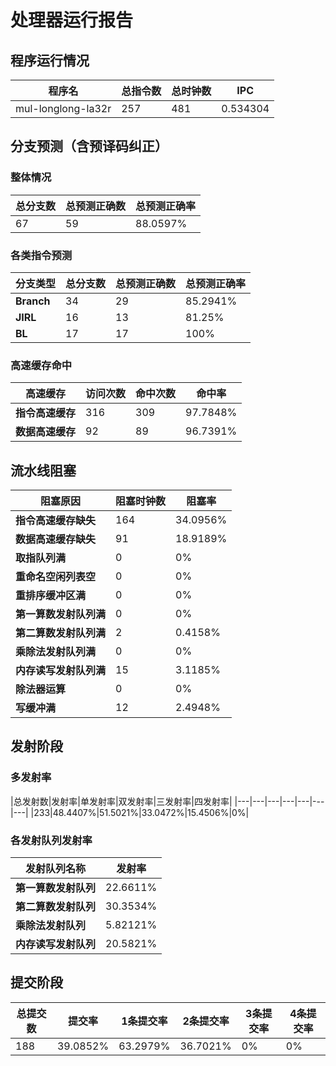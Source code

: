 # 处理器运行报告
## 程序运行情况
|程序名|总指令数|总时钟数|IPC|
|---|---|---|---|
|mul-longlong-la32r|257|481|0.534304|

## 分支预测（含预译码纠正）
### 整体情况
|总分支数|总预测正确数|总预测正确率|
|---|---|---|
|67|59|88.0597%|

### 各类指令预测
|分支类型|总分支数|总预测正确数|总预测正确率|
|---|---|---|---|
|**Branch**| 34 | 29 | 85.2941%|
|**JIRL**| 16 | 13 | 81.25%|
|**BL**| 17 | 17 | 100%|

### 高速缓存命中
|高速缓存|访问次数|命中次数|命中率|
|---|---|---|---|
|**指令高速缓存**| 316 | 309 | 97.7848%|
|**数据高速缓存**| 92 | 89 | 96.7391%|
## 流水线阻塞
|阻塞原因|阻塞时钟数|阻塞率|
|---|---|---|
|**指令高速缓存缺失**| 164 | 34.0956%|
|**数据高速缓存缺失**| 91 | 18.9189%|
|**取指队列满**| 0 | 0%|
|**重命名空闲列表空**|0 | 0%|
|**重排序缓冲区满**|0 | 0%|
|**第一算数发射队列满**|0 | 0%|
|**第二算数发射队列满**|2 | 0.4158%|
|**乘除法发射队列满**|0 | 0%|
|**内存读写发射队列满**|15 | 3.1185%|
|**除法器运算**|0 | 0%|
|**写缓冲满**|12 | 2.4948%|

## 发射阶段
### 多发射率
|总发射数|发射率|单发射率|双发射率|三发射率|四发射率|
|---|---|---|---|---|---|---|
|233|48.4407%|51.5021%|33.0472%|15.4506%|0%|

### 各发射队列发射率
|发射队列名称|发射率|
|---|---|
|**第一算数发射队列**|22.6611%|
|**第二算数发射队列**|30.3534%|
|**乘除法发射队列**|5.82121%|
|**内存读写发射队列**|20.5821%|

## 提交阶段
|总提交数|提交率|1条提交率|2条提交率|3条提交率|4条提交率|
|---|---|---|---|---|---|
|188|39.0852%|63.2979%|36.7021%|0%|0%|
